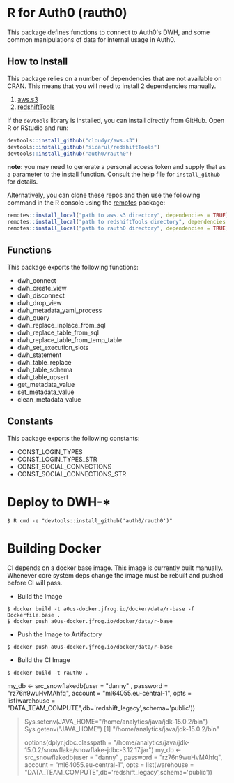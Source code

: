 # R for Auth0 (rauth0)

This package defines functions to connect to Auth0's DWH, and some common manipulations of data for internal usage in Auth0.

How to Install
--------------

This package relies on a number of dependencies that are not available on CRAN. This means that you will need to install 2 dependencies manually.

1. [aws.s3](https://github.com/cloudyr/aws.s3)
2. [redshiftTools](https://github.com/sicarul/redshiftTools)

If the `devtools` library is installed, you can install directly from GitHub. Open R or RStudio and run:

``` r
devtools::install_github("cloudyr/aws.s3")
devtools::install_github("sicarul/redshiftTools")
devtools::install_github("auth0/rauth0")
```

**note:** you may need to generate a personal access token and supply that as a parameter to the install function. Consult the help file for `install_github` for details.

Alternatively, you can clone these repos and then use the following command in the R console using the [remotes](https://cran.r-project.org/web/packages/remotes/remotes.pdf) package:

``` r
remotes::install_local("path to aws.s3 directory", dependencies = TRUE)
remotes::install_local("path to redshiftTools directory", dependencies = TRUE)
remotes::install_local("path to rauth0 directory", dependencies = TRUE)
```

## Functions

This package exports the following functions:

* dwh_connect
* dwh_create_view
* dwh_disconnect
* dwh_drop_view
* dwh_metadata_yaml_process
* dwh_query
* dwh_replace_inplace_from_sql
* dwh_replace_table_from_sql
* dwh_replace_table_from_temp_table
* dwh_set_execution_slots
* dwh_statement
* dwh_table_replace
* dwh_table_schema
* dwh_table_upsert
* get_metadata_value
* set_metadata_value
* clean_metadata_value

## Constants

This package exports the following constants:

* CONST_LOGIN_TYPES
* CONST_LOGIN_TYPES_STR
* CONST_SOCIAL_CONNECTIONS
* CONST_SOCIAL_CONNECTIONS_STR


# Deploy to DWH-*

```
$ R cmd -e "devtools::install_github('auth0/rauth0')"
```


# Building Docker

CI depends on a docker base image. This image is currently built manually. Whenever core system deps change
the image must be rebuilt and pushed before CI will pass.

- Build the Image
```
$ docker build -t a0us-docker.jfrog.io/docker/data/r-base -f Dockerfile.base .
$ docker push a0us-docker.jfrog.io/docker/data/r-base
```
- Push the Image to Artifactory

```
$ docker push a0us-docker.jfrog.io/docker/data/r-base
```

- Build the CI Image
```
$ docker build -t rauth0 .
```


my_db <- src_snowflakedb(user = "danny" , password = "rz76n9wuHvMAhfq", account = "ml64055.eu-central-1", opts = list(warehouse = "DATA_TEAM_COMPUTE",db='redshift_legacy',schema='public'))


> Sys.setenv(JAVA_HOME="/home/analytics/java/jdk-15.0.2/bin")
> Sys.getenv("JAVA_HOME")
[1] "/home/analytics/java/jdk-15.0.2/bin"
>
> options(dplyr.jdbc.classpath = "/home/analytics/java/jdk-15.0.2/snowflake/snowflake-jdbc-3.12.17.jar")
> my_db <- src_snowflakedb(user = "danny" , password = "rz76n9wuHvMAhfq", account = "ml64055.eu-central-1", opts = list(warehouse = "DATA_TEAM_COMPUTE",db='redshift_legacy',schema='public'))